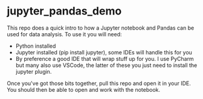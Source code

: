 # jupyter_pandas_demo

This repo does a quick intro to how a Jupyter notebook and Pandas can be used for data analysis. To use it you will need: 
* Python installed
* Jupyter installed (pip install jupyter), some IDEs will handle this for you
* By preference a good IDE that will wrap stuff up for you. I use PyCharm but many also use VSCode, the latter of these you just need to install the jupyter plugin. 

Once you've got those bits together, pull this repo and open it in your IDE. You should then be able to open and work with the notebook. 
